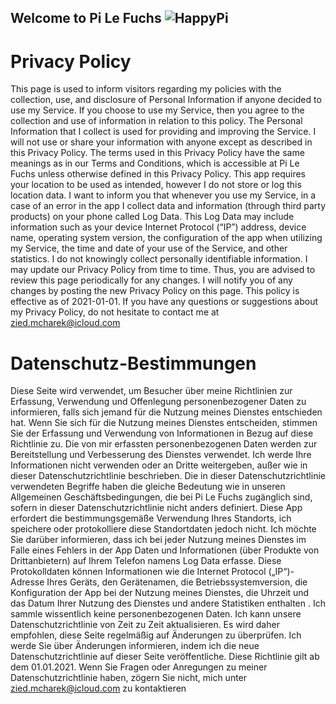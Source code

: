 ## Welcome to Pi Le Fuchs ![HappyPi](https://user-images.githubusercontent.com/9937649/144921296-de59a6fc-bc0f-43c8-acce-8cfbcabd45ec.png)


# Privacy Policy
This page is used to inform visitors regarding my policies with the collection, use, and disclosure of Personal Information if anyone decided to use my Service.
If you choose to use my Service, then you agree to the collection and use of information in relation to this policy. The Personal Information that I collect is used for providing and improving the Service. I will not use or share your information with anyone except as described in this Privacy Policy.
The terms used in this Privacy Policy have the same meanings as in our Terms and Conditions, which is accessible at Pi Le Fuchs unless otherwise defined in this Privacy Policy.
This app requires your location to be used as intended, however I do not store or log this location data. I want to inform you that whenever you use my Service, in a case of an error in the app I collect data and information (through third party products) on your phone called Log Data. This Log Data may include information such as your device Internet Protocol (“IP”) address, device name, operating system version, the configuration of the app when utilizing my Service, the time and date of your use of the Service, and other statistics.
I do not knowingly collect personally identifiable information.
I may update our Privacy Policy from time to time. Thus, you are advised to review this page periodically for any changes. I will notify you of any changes by posting the new Privacy Policy on this page.
This policy is effective as of 2021-01-01.
If you have any questions or suggestions about my Privacy Policy, do not hesitate to contact me at zied.mcharek@icloud.com

# Datenschutz-Bestimmungen
Diese Seite wird verwendet, um Besucher über meine Richtlinien zur Erfassung, Verwendung und Offenlegung personenbezogener Daten zu informieren, falls sich jemand für die Nutzung meines Dienstes entschieden hat.
Wenn Sie sich für die Nutzung meines Dienstes entscheiden, stimmen Sie der Erfassung und Verwendung von Informationen in Bezug auf diese Richtlinie zu. Die von mir erfassten personenbezogenen Daten werden zur Bereitstellung und Verbesserung des Dienstes verwendet. Ich werde Ihre Informationen nicht verwenden oder an Dritte weitergeben, außer wie in dieser Datenschutzrichtlinie beschrieben.
Die in dieser Datenschutzrichtlinie verwendeten Begriffe haben die gleiche Bedeutung wie in unseren Allgemeinen Geschäftsbedingungen, die bei Pi Le Fuchs zugänglich sind, sofern in dieser Datenschutzrichtlinie nicht anders definiert.
Diese App erfordert die bestimmungsgemäße Verwendung Ihres Standorts, ich speichere oder protokolliere diese Standortdaten jedoch nicht. Ich möchte Sie darüber informieren, dass ich bei jeder Nutzung meines Dienstes im Falle eines Fehlers in der App Daten und Informationen (über Produkte von Drittanbietern) auf Ihrem Telefon namens Log Data erfasse. Diese Protokolldaten können Informationen wie die Internet Protocol („IP“)-Adresse Ihres Geräts, den Gerätenamen, die Betriebssystemversion, die Konfiguration der App bei der Nutzung meines Dienstes, die Uhrzeit und das Datum Ihrer Nutzung des Dienstes und andere Statistiken enthalten .
Ich sammle wissentlich keine personenbezogenen Daten.
Ich kann unsere Datenschutzrichtlinie von Zeit zu Zeit aktualisieren. Es wird daher empfohlen, diese Seite regelmäßig auf Änderungen zu überprüfen. Ich werde Sie über Änderungen informieren, indem ich die neue Datenschutzrichtlinie auf dieser Seite veröffentliche.
Diese Richtlinie gilt ab dem 01.01.2021.
Wenn Sie Fragen oder Anregungen zu meiner Datenschutzrichtlinie haben, zögern Sie nicht, mich unter zied.mcharek@icloud.com zu kontaktieren

